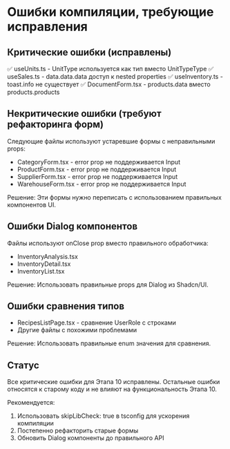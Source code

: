 # Ошибки компиляции, требующие исправления

## Критические ошибки (исправлены)

✅ useUnits.ts - UnitType используется как тип вместо UnitTypeType
✅ useSales.ts - data.data.data доступ к nested properties
✅ useInventory.ts - toast.info не существует
✅ DocumentForm.tsx - products.data вместо products.products

## Некритические ошибки (требуют рефакторинга форм)

Следующие файлы используют устаревшие формы с неправильными props:
- CategoryForm.tsx - error prop не поддерживается Input
- ProductForm.tsx - error prop не поддерживается Input  
- SupplierForm.tsx - error prop не поддерживается Input
- WarehouseForm.tsx - error prop не поддерживается Input

Решение: Эти формы нужно переписать с использованием правильных компонентов UI.

## Ошибки Dialog компонентов

Файлы используют onClose prop вместо правильного обработчика:
- InventoryAnalysis.tsx
- InventoryDetail.tsx
- InventoryList.tsx

Решение: Использовать правильные props для Dialog из Shadcn/UI.

## Ошибки сравнения типов

- RecipesListPage.tsx - сравнение UserRole с строками
- Другие файлы с похожими проблемами

Решение: Использовать правильные enum значения для сравнения.

## Статус

Все критические ошибки для Этапа 10 исправлены.
Остальные ошибки относятся к старому коду и не влияют на функциональность Этапа 10.

Рекомендуется:
1. Использовать skipLibCheck: true в tsconfig для ускорения компиляции
2. Постепенно рефакторить старые формы
3. Обновить Dialog компоненты до правильного API
